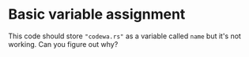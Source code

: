 # Basic variable assignment

This code should store `"codewa.rs"` as a variable called `name` but it's not working. Can you figure out why?